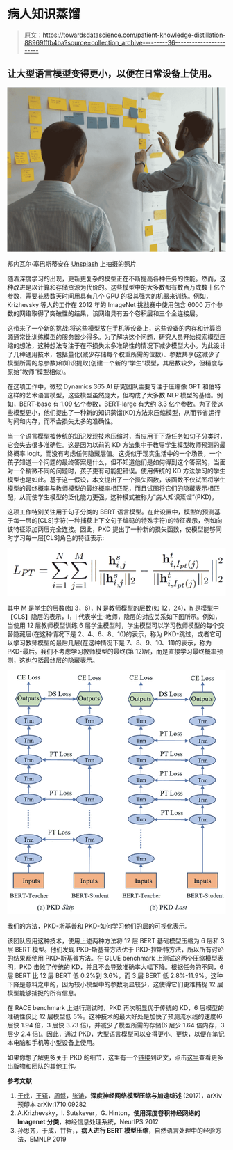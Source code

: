 # 病人知识蒸馏

> 原文：<https://towardsdatascience.com/patient-knowledge-distillation-88969fffb4ba?source=collection_archive---------36----------------------->

## 让大型语言模型变得更小，以便在日常设备上使用。

![](img/3504d5eff0f728c8a92c5bf970c5cc15.png)

邦内瓦尔·塞巴斯蒂安在 [Unsplash](https://unsplash.com?utm_source=medium&utm_medium=referral) 上拍摄的照片

随着深度学习的出现，更新更复杂的模型正在不断提高各种任务的性能。然而，这种改进是以计算和存储资源为代价的。这些模型中的大多数都有数百万或数十亿个参数，需要花费数天时间用具有几个 GPU 的极其强大的机器来训练。例如，Krizhevsky 等人的工作在 2012 年的 ImageNet 挑战赛中使用包含 6000 万个参数的网络取得了突破性的结果，该网络具有五个卷积层和三个全连接层。

这带来了一个新的挑战:将这些模型放在手机等设备上，这些设备的内存和计算资源通常比训练模型的服务器少得多。为了解决这个问题，研究人员开始探索模型压缩的想法，这种想法专注于在不损失太多准确性的情况下减少模型大小。为此设计了几种通用技术，包括量化(减少存储每个权重所需的位数)、参数共享(这减少了模型所需的总参数)和知识提取(创建一个新的“学生”模型，其层数较少，但精度与原始“教师”模型相似)。

在这项工作中，微软 Dynamics 365 AI 研究团队主要专注于压缩像 GPT 和伯特这样的艺术语言模型，这些模型虽然庞大，但构成了大多数 NLP 模型的基础。例如，BERT-base 有 1.09 亿个参数，BERT-large 有大约 3.3 亿个参数。为了使这些模型更小，他们提出了一种新的知识蒸馏(KD)方法来压缩模型，从而节省运行时间和内存，而不会损失太多的准确性。

当一个语言模型被传统的知识发现技术压缩时，当应用于下游任务如句子分类时，它会失去很多准确性。这是因为以前的 KD 方法集中于教导学生模型教师预测的最终概率 logit，而没有考虑任何隐藏层值。这类似于现实生活中的一个场景，一个孩子知道一个问题的最终答案是什么，但不知道他们是如何得到这个答案的，当面对一个稍微不同的问题时，孩子更有可能犯错误。使用传统的 KD 方法学习的学生模型也是如此。基于这一假设，本文提出了一个损失函数，该函数不仅试图将学生模型的最终概率与教师模型的最终概率相匹配，而且试图将它们的隐藏表示相匹配，从而使学生模型的泛化能力更强。这种模式被称为“病人知识蒸馏”(PKD)。

这项工作特别关注用于句子分类的 BERT 语言模型。在此设置中，模型的预测基于每一层的[CLS]字符(一种捕获上下文句子编码的特殊字符)的特征表示，例如向该特征添加两层完全连接。因此，PKD 提出了一种新的损失函数，使模型能够同时学习每一层[CLS]角色的特征表示:

![](img/0f5131518f1aa9c04dbe4707638b9e6f.png)

其中 M 是学生的层数(如 3，6)，N 是教师模型的层数(如 12，24)，h 是模型中【CLS】隐层的表示，I，j 代表学生-教师，隐层的对应关系如下图所示。例如，当使用 12 层教师模型训练 6 层学生模型时，学生模型可以学习教师模型的每个交替隐藏层(在这种情况下是 2、4、6、8、10)的表示，称为 PKD-跳过，或者它可以学习教师模型的最后几层(在这种情况下是 7、8、9、10、11)的表示，称为 PKD-最后。我们不考虑学习教师模型的最终(第 12)层，而是直接学习最终概率预测，这也包括最终层的隐藏表示。

![](img/8089ab2ebb98b500771ee6adc7410f7e.png)

我们的方法，PKD-斯基普和 PKD-如何学习他们的层的可视化表示。

该团队应用这种技术，使用上述两种方法将 12 层 BERT 基础模型压缩为 6 层和 3 层 BERT 模型。他们发现 PKD-斯基普方法优于 PKD-拉斯特方法，所以所有讨论的结果都使用 PKD-斯基普方法。在 GLUE benchmark 上测试这两个压缩模型表明，PKD 击败了传统的 KD，并且不会导致准确率大幅下降。根据任务的不同，6 层 BERT 比 12 层 BERT 低 0.2%到 3.6%，而 3 层 BERT 低 2.8%-11.9%。这种下降是意料之中的，因为较小模型中的参数明显较少，这使得它们更难捕捉 12 层模型能够捕捉的所有信息。

在 RACE benchmark 上进行测试时，PKD 再次明显优于传统的 KD，6 层模型的准确性仅比 12 层模型低 5%。这种技术的最大好处是加快了预测流水线的速度(6 层快 1.94 倍，3 层快 3.73 倍)，并减少了模型所需的存储(6 层少 1.64 倍内存，3 层少 2.4 倍)。因此，通过 PKD，大型语言模型可以变得更小、更快，以便在笔记本电脑和手机等小型设备上使用。

如果你想了解更多关于 PKD 的细节，这里有一个[链接](https://arxiv.org/pdf/1908.09355.pdf)到论文，点击[这里](http://aka.ms/mmai)查看更多出版物和团队的其他工作。

**参考文献**

1.  [于成](https://arxiv.org/search/cs?searchtype=author&query=Cheng%2C+Y)，[王铎](https://arxiv.org/search/cs?searchtype=author&query=Wang%2C+D)，[周磐](https://arxiv.org/search/cs?searchtype=author&query=Zhou%2C+P)，[张涛](https://arxiv.org/search/cs?searchtype=author&query=Zhang%2C+T)，**深度神经网络模型压缩与加速综述** (2017)，arXiv 预印本 arXiv:1710.09282
2.  A.Krizhevsky，I. Sutskever，G. Hinton，**使用深度卷积神经网络的 Imagenet 分类**，神经信息处理系统，NeurIPS 2012
3.  孙思齐，于成，甘哲，，**病人进行 BERT 模型压缩**，自然语言处理中的经验方法，EMNLP 2019